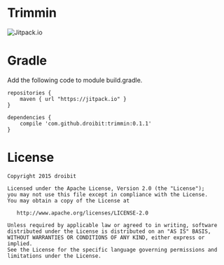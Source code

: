 # Trimmin
![Jitpack.io](https://img.shields.io/github/release/droibit/trimmin.svg?label=JitPack)

# Gradle

Add the following code to module build.gradle.

```
repositories {
    maven { url "https://jitpack.io" }
}

dependencies {
    compile 'com.github.droibit:trimmin:0.1.1'
}
```

# License

    Copyright 2015 droibit

    Licensed under the Apache License, Version 2.0 (the "License");
    you may not use this file except in compliance with the License.
    You may obtain a copy of the License at

       http://www.apache.org/licenses/LICENSE-2.0

    Unless required by applicable law or agreed to in writing, software
    distributed under the License is distributed on an "AS IS" BASIS,
    WITHOUT WARRANTIES OR CONDITIONS OF ANY KIND, either express or implied.
    See the License for the specific language governing permissions and
    limitations under the License.
